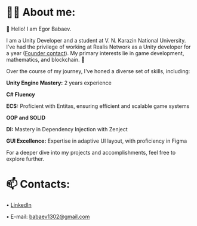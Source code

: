 # 🧑‍🦱 About me:
👋 Hello! I am Egor Babaev.

I am a Unity Developer and a student at V. N. Karazin National University. I've had the privilege of working at Realis Network as a Unity developer for a year ([Founder contact](https://t.me/exLead)). My primary interests lie in game development, mathematics, and blockchain. 👀

Over the course of my journey, I've honed a diverse set of skills, including:

**Unity Engine Mastery:** 2 years experience 

**C# Fluency** 

**ECS:** Proficient with Entitas, ensuring efficient and scalable game systems

**OOP and SOLID**

**DI:** Mastery in Dependency Injection with Zenject

**GUI Excellence:** Expertise in adaptive UI layout, with proficiency in Figma

For a deeper dive into my projects and accomplishments, feel free to explore further.
# 📫 Contacts:
• [LinkedIn](https://www.linkedin.com/in/egor-babaev/)

• E-mail: babaev1302@gmail.com
